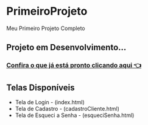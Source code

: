 # PrimeiroProjeto
 Meu Primeiro Projeto Completo

## Projeto em Desenvolvimento...

### <a href="https://ingridliana-dev.github.io/PrimeiroProjeto/index.html" target="_blank"> Confira o que já está pronto clicando aqui 👈 </a>

## Telas Disponíveis

- Tela de Login - (index.html)
- Tela de Cadastro - (cadastroCliente.html)
- Tela de Esqueci a Senha - (esqueciSenha.html)


